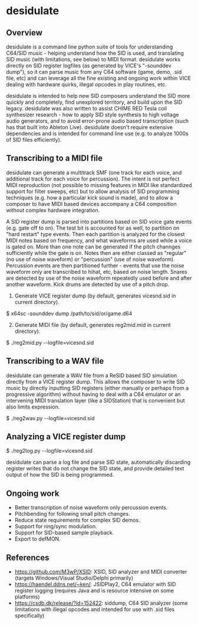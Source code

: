 # desidulate

## Overview

desidulate is a command line python suite of tools for understanding C64/SID music - helping understand how the SID is used, and translating SID music (with limitations, see below) to MIDI format. desidulate works directly on SID register logfiles (as generated by VICE's "-sounddev dump"), so it can parse music from any C64 software (game, demo, .sid file, etc) and can leverage all the fine existing and ongoing work within VICE dealing with hardware quirks, illegal opcodes in play routines, etc.

desidulate is intended to help new SID composers understand the SID more quickly and completely, find unexplored territory, and build upon the SID legacy. desidulate was also written to assist CHIME RED Tesla coil synthesizer research - how to apply SID style synthesis to high voltage audio generators, and to avoid error-prone audio based transcription (such has that built into Ableton Live). desidulate doesn't require extensive dependencies and is intended for command line use (e.g. to analyze 1000s of SID files efficiently).


## Transcribing to a MIDI file

desidulate can generate a multitrack SMF (one track for each voice, and additional track for each voice for percussion). The intent is not perfect MIDI reproduction (not possible to missing features in MIDI like standardized support for filter sweeps, etc) but to allow analysis of SID programming techniques (e.g. how a particular kick sound is made), and to allow a composer to have MIDI based devices accompany a C64 composition without complex hardware integration.

A SID register dump is parsed into partitions based on SID voice gate events (e.g. gate off to on). The test bit is accounted for as well, to partition on "hard restart" type events. Then each partition is analyzed for the closest MIDI notes based on frequency, and what waveforms are used while a voice is gated on. More than one note can be generated if the pitch channges sufficiently while the gate is on. Notes then are either classed as "regular" (no use of noise waveform) or "percussion" (use of noise waveform). Percussion events are then partitioned further - events that use the noise waveform only are transcribed to hihat, etc, based on noise length. Snares are detected by use of the noise waveform repeatedly used before and after another waveform. Kick drums are detected by use of a pitch drop.

1. Generate VICE register dump (by default, generates vicesnd.sid in current directory).

$ x64sc -sounddev dump /path/to/sid/or/game.d64

2. Generate MIDI file (by default, generates reg2mid.mid in current directory).

$ ./reg2mid.py --logfile=vicesnd.sid


## Transcribing to a WAV file

desidulate can generate a WAV file from a ReSID based SID simulation directly from a VICE register dump. This allows the composer to write SID music by directly inputting SID registers (either manually or perhaps from a progressive algorithm) without having to deal with a C64 emulator or an intervening MIDI translation layer (like a SIDStation) that is convenient but also limits expression.

$ ./reg2wav.py --logfile=vicesnd.sid


## Analyzing a VICE register dump

$ ./reg2log.py --logfile=vicesnd.sid

desidulate can parse a log file and parse SID state, automatically discarding register writes that do not change the SID state, and provide detailed text output of how the SID is being programmed.


## Ongoing work

* Better transcription of noise waveform only percussion events.
* Pitchbending for following small pitch changes.
* Reduce state requirements for complex SID demos.
* Support for ring/sync modulation.
* Support for SID-based sample playback.
* Export to defMON.

## References

* https://github.com/M3wP/XSID: XSID, SID analyzer and MIDI converter (targets Windows/Visual Studio/Delphi primarily)
* https://haendel.ddns.net/~ken/: JSIDPlay2, C64 emulator with SID register logging (requires Java and is resource intensive on some platforms)
* https://csdb.dk/release/?id=152422: siddump, C64 SID analyzer (some limitations with illegal opcodes and intended for use with .sid files specifically)

